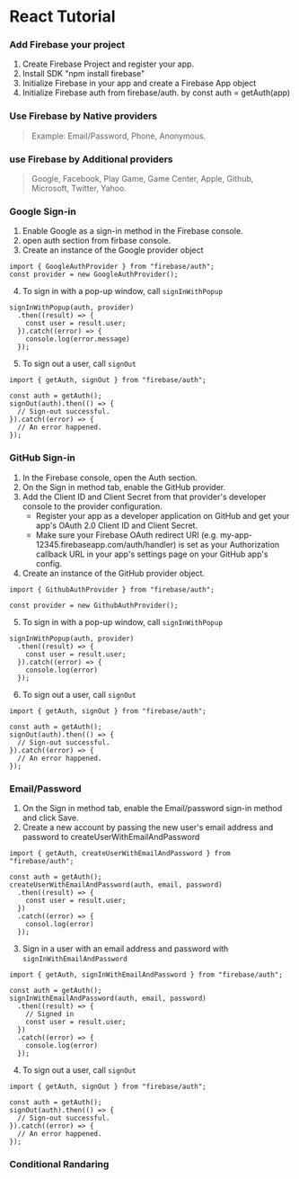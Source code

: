 # React Tutorial

### Add Firebase your project

1.  Create Firebase Project and register your app.
2.  Install SDK "npm install firebase"
3.  Initialize Firebase in your app and create a Firebase App object
4.  Initialize Firebase auth from firebase/auth. by const auth = getAuth(app)

### Use Firebase by Native providers

> Example: Email/Password, Phone, Anonymous.

### use Firebase by Additional providers

> Google, Facebook, Play Game, Game Center, Apple, Github, Microsoft, Twitter, Yahoo.

### Google Sign-in

1.  Enable Google as a sign-in method in the Firebase console.
2.  open auth section from firbase console.
3.  Create an instance of the Google provider object

```Js
import { GoogleAuthProvider } from "firebase/auth";
const provider = new GoogleAuthProvider();
```

4. To sign in with a pop-up window, call `signInWithPopup`

```Js
signInWithPopup(auth, provider)
  .then((result) => {
    const user = result.user;
  }).catch((error) => {
    console.log(error.message)
  });
```

5. To sign out a user, call `signOut`

```Js
import { getAuth, signOut } from "firebase/auth";

const auth = getAuth();
signOut(auth).then(() => {
  // Sign-out successful.
}).catch((error) => {
  // An error happened.
});
```

### GitHub Sign-in

1. In the Firebase console, open the Auth section.
2. On the Sign in method tab, enable the GitHub provider.
3. Add the Client ID and Client Secret from that provider's developer console to the provider configuration.
   - Register your app as a developer application on GitHub and get your app's OAuth 2.0 Client ID and Client Secret.
   - Make sure your Firebase OAuth redirect URI (e.g. my-app-12345.firebaseapp.com/auth/handler) is set as your Authorization callback URL in your app's settings page on your GitHub app's config.
4. Create an instance of the GitHub provider object.

```Js
import { GithubAuthProvider } from "firebase/auth";

const provider = new GithubAuthProvider();
```

5. To sign in with a pop-up window, call `signInWithPopup`

```Js
signInWithPopup(auth, provider)
  .then((result) => {
    const user = result.user;
  }).catch((error) => {
    console.log(error)
  });
```

6. To sign out a user, call `signOut`

```Js
import { getAuth, signOut } from "firebase/auth";

const auth = getAuth();
signOut(auth).then(() => {
  // Sign-out successful.
}).catch((error) => {
  // An error happened.
});
```

### Email/Password

1. On the Sign in method tab, enable the Email/password sign-in method and click Save.
2. Create a new account by passing the new user's email address and password to createUserWithEmailAndPassword

```Js
import { getAuth, createUserWithEmailAndPassword } from "firebase/auth";

const auth = getAuth();
createUserWithEmailAndPassword(auth, email, password)
  .then((result) => {
    const user = result.user;
  })
  .catch((error) => {
    consol.log(error)
  });
```

3. Sign in a user with an email address and password with `signInWithEmailAndPassword`

```Js
import { getAuth, signInWithEmailAndPassword } from "firebase/auth";

const auth = getAuth();
signInWithEmailAndPassword(auth, email, password)
  .then((result) => {
    // Signed in
    const user = result.user;
  })
  .catch((error) => {
    console.log(error)
  });
```

4. To sign out a user, call `signOut`

```Js
import { getAuth, signOut } from "firebase/auth";

const auth = getAuth();
signOut(auth).then(() => {
  // Sign-out successful.
}).catch((error) => {
  // An error happened.
});
```

### Conditional Randaring
